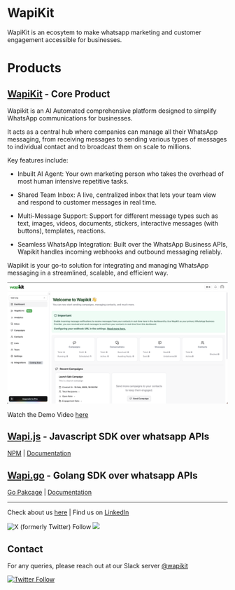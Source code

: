 # WapiKit

WapiKit is an ecosytem to make whatsapp marketing and customer engagement accessible for businesses.

# Products

## [WapiKit](https://app.wapikit.com) - Core Product

Wapikit is an AI Automated comprehensive platform designed to simplify WhatsApp communications for businesses.

It acts as a central hub where companies can manage all their WhatsApp messaging, from receiving messages to sending various types of messages to individual contact and to broadcast them on scale to millions.

Key features include:

- Inbuilt AI Agent: Your own marketing person who takes the overhead of most human intensive repetitive tasks.

- Shared Team Inbox: A live, centralized inbox that lets your team view and respond to customer messages in real time.

- Multi-Message Support: Support for different message types such as text, images, videos, documents, stickers, interactive messages (with buttons), templates, reactions.

- Seamless WhatsApp Integration: Built over the WhatsApp Business APIs, Wapikit handles incoming webhooks and outbound messaging reliably.

Wapikit is your go-to solution for integrating and managing WhatsApp messaging in a streamlined, scalable, and efficient way.

![Dashboard view](../home.png)

Watch the Demo Video [here](https://www.youtube.com/watch?v=wcUCGuGe2LY)
 
## [Wapi.js](https://github.com/wapikit/wapi.js) - Javascript SDK over whatsapp APIs

[NPM](https://www.npmjs.com/package/@wapijs/wapi.js) | [Documentation](https://js.wapikit.com)

## [Wapi.go](https://github.com/wapikit/wapi.go) - Golang SDK over whatsapp APIs

[Go Pakcage](https://pkg.go.dev/github.com/wapikit/wapi.go) | [Documentation](https://go.wapikit.com)

<hr />
 
Check about us [here](https://wapikit.com/) | Find us on [LinkedIn](https://www.linkedin.com/company/wapikit/)

![X (formerly Twitter) Follow](https://img.shields.io/twitter/follow/wapikit?style=for-the-badge&logo=X&logoColor=white)
 [![](https://img.shields.io/badge/Instagram-E4405F.svg?style=for-the-badge&logo=Instagram&logoColor=white)](https://www.instagram.com/wapikit/)

## Contact

For any queries, please reach out at our Slack server [@wapikit](https://join.slack.com/t/wapikit/shared_invite/zt-2kl7eg29s-4DfP9lFwojQg_yCcyW_w6Q)

[![Twitter Follow](https://img.shields.io/twitter/follow/wapikit.svg?style=social)](https://twitter.com/wapikit)
